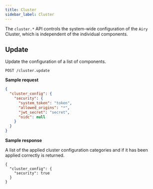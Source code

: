 ```yaml
---
title: Cluster
sidebar_label: Cluster
---
```


The `cluster.*` API controls the system-wide configuration of the `Airy` Cluster, which is independent of the individual components.

## Update

Update the configuration of a list of components.

`POST /cluster.update`

**Sample request**

```json
{
  "cluster_config": {
    "security": {
      "system_token": "token",
      "allowed_origins": "*",
      "jwt_secret": "secret",
      "oidc": null
    }
  }
}
```

**Sample response**

A list of the applied cluster configuration categories and if it has been applied correctly is returned.

```json5
{
  "cluster_config": {
    "security": true
  }
}
```
